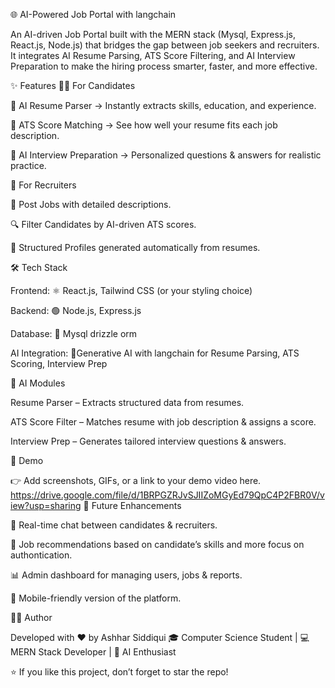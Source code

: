 🌐 AI-Powered Job Portal with langchain

An AI-driven Job Portal built with the MERN stack (Mysql, Express.js, React.js, Node.js) that bridges the gap between job seekers and recruiters.
It integrates AI Resume Parsing, ATS Score Filtering, and AI Interview Preparation to make the hiring process smarter, faster, and more effective.

✨ Features
👩‍💼 For Candidates

📄 AI Resume Parser → Instantly extracts skills, education, and experience.

🎯 ATS Score Matching → See how well your resume fits each job description.

🤖 AI Interview Preparation → Personalized questions & answers for realistic practice.

🏢 For Recruiters

📌 Post Jobs with detailed descriptions.

🔍 Filter Candidates by AI-driven ATS scores.

📑 Structured Profiles generated automatically from resumes.

🛠️ Tech Stack

Frontend: ⚛️ React.js, Tailwind CSS (or your styling choice)

Backend: 🟢 Node.js, Express.js

Database: 🍃 Mysql drizzle orm

AI Integration: 🤖Generative AI with langchain for Resume Parsing, ATS Scoring, Interview Prep

🤖 AI Modules

Resume Parser – Extracts structured data from resumes.

ATS Score Filter – Matches resume with job description & assigns a score.

Interview Prep – Generates tailored interview questions & answers.

📸 Demo

👉 Add screenshots, GIFs, or a link to your demo video here. https://drive.google.com/file/d/1BRPGZRJvSJIIZoMGyEd79QpC4P2FBR0V/view?usp=sharing
🚧 Future Enhancements

🔔 Real-time chat between candidates & recruiters.

🧠 Job recommendations based on candidate’s skills and more focus on authontication.

📊 Admin dashboard for managing users, jobs & reports.

📱 Mobile-friendly version of the platform.

👨‍💻 Author

Developed with ❤️ by Ashhar Siddiqui
🎓 Computer Science Student | 💻 MERN Stack Developer | 🤖 AI Enthusiast

⭐ If you like this project, don’t forget to star the repo!
